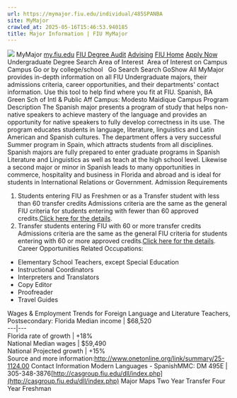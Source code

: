 ```yaml
---
url: https://mymajor.fiu.edu/individual/485SPANBA
site: MyMajor
crawled_at: 2025-05-16T15:46:53.940185
title: Major Information | FIU MyMajor
---
```


![](https://mymajor.fiu.edu/assets/logo-T4VPR2BI.png)
MyMajor
[my.fiu.edu](https://my.fiu.edu/)
[FIU Degree Audit](https://dasa.fiu.edu/all-departments/advising/panther-success-hub/panther-degree-audit/)
[Advising](https://advising.fiu.edu)
[FIU Home](https://www.fiu.edu/)
[Apply Now](https://admissions.fiu.edu/)
Undergraduate Degree Search
Area of Interest
​
Area of Interest
on
Campus
​
Campus
Go
or by college/school
​
​
Go
Search
Search
GoShow All
MyMajor provides in-depth information on all FIU Undergraduate majors, their admissions criteria, career opportunities, and their departments' contact information. Use this tool to help find where you fit at FIU.
Spanish,
BA
Green Sch of Intl & Public Aff
Campus:
Modesto Maidique Campus
Program Description
The Spanish major presents a program of study that helps non-native speakers to achieve mastery of the language and provides an opportunity for native speakers to fully develop correctness in its use. The program educates students in language, literature, linguistics and Latin American and Spanish cultures. The department offers a very successful Summer program in Spain, which attracts students from all disciplines. Spanish majors are fully prepared to enter graduate programs in Spanish Literature and Linguistics as well as teach at the high school level. Likewise a second major or minor in Spanish leads to many opportunities in commerce, hospitality and business in Florida and abroad and is ideal for students in International Relations or Government.
Admission Requirements
1. Students entering FIU as Freshmen or as a Transfer student with less than 60 transfer credits
Admissions criteria are the same as the general FIU criteria for students entering with fewer than 60 approved credits.[Click here for the details](http://admissions.fiu.edu/apply/freshman/).
2. Transfer students entering FIU with 60 or more transfer credits
Admissions criteria are the same as the general FIU criteria for students entering with 60 or more approved credits.[Click here for the details](http://admissions.fiu.edu/apply/transfer/).
Career Opportunities
Related Occupations:
  * Elementary School Teachers, except Special Education
  * Instructional Coordinators
  * Interpreters and Translators
  * Copy Editor
  * Proofreader
  * Travel Guides


Wages & Employment Trends for Foreign Language and Literature Teachers, Postsecondary:
Florida Median income | $68,520  
---|---  
Florida rate of growth | +18%  
National Median wages | $59,490  
National Projected growth | +15%  
Source and more information:<http://www.onetonline.org/link/summary/25-1124.00>
Contact Information
Modern Languages - SpanishMMC: DM 495E | 305-348-3876[http://casgroup.fiu.edu/dll/index.php](http://casgroup.fiu.edu/dll/index.php)
Major Maps
Two Year Transfer
Four Year Freshman
